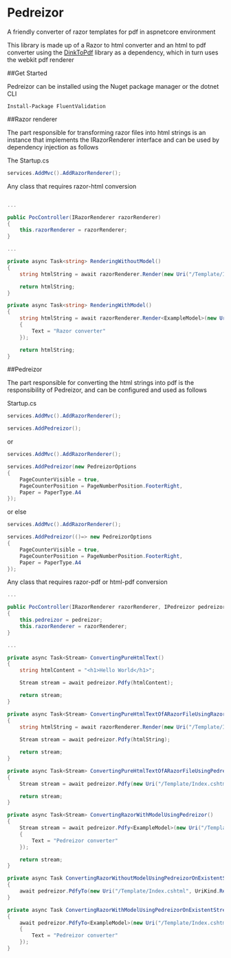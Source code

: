 # Pedreizor

A friendly converter of razor templates for pdf in aspnetcore environment

This library is made up of a Razor to html converter and an html to pdf converter using the [DinkToPdf](https://github.com/rdvojmoc/DinkToPdf) library as a dependency, which in turn uses the webkit pdf renderer

##Get Started

Pedreizor can be installed using the Nuget package manager or the dotnet CLI

~~~
Install-Package FluentValidation
~~~

##Razor renderer

The part responsible for transforming razor files into html strings is an instance that implements the IRazorRenderer interface and can be used by dependency injection as follows

The Startup.cs
~~~cs
services.AddMvc().AddRazorRenderer();
~~~

Any class that requires razor-html conversion
~~~cs

...

public PocController(IRazorRenderer razorRenderer)
{
    this.razorRenderer = razorRenderer;
}

...

private async Task<string> RenderingWithoutModel()
{
    string htmlString = await razorRenderer.Render(new Uri("/Template/Index.cshtml", UriKind.Relative));

    return htmlString;
}

private async Task<string> RenderingWithModel()
{
    string htmlString = await razorRenderer.Render<ExampleModel>(new Uri("/Template/Index.cshtml", UriKind.Relative), new ExampleModel
    {
        Text = "Razor converter"
    });

    return htmlString;
}
~~~

##Pedreizor

The part responsible for converting the html strings into pdf is the responsibility of Pedreizor, and can be configured and used as follows

Startup.cs
~~~cs
services.AddMvc().AddRazorRenderer();

services.AddPedreizor();
~~~

or

~~~cs
services.AddMvc().AddRazorRenderer();

services.AddPedreizor(new PedreizorOptions
{
    PageCounterVisible = true,
    PageCounterPosition = PageNumberPosition.FooterRight,
    Paper = PaperType.A4
});
~~~

or else 
~~~cs
services.AddMvc().AddRazorRenderer();

services.AddPedreizor(()=> new PedreizorOptions
{
    PageCounterVisible = true,
    PageCounterPosition = PageNumberPosition.FooterRight,
    Paper = PaperType.A4
});
~~~

Any class that requires razor-pdf or html-pdf conversion
~~~cs
...

public PocController(IRazorRenderer razorRenderer, IPedreizor pedreizor)
{
    this.pedreizor = pedreizor;
    this.razorRenderer = razorRenderer;
}

...

private async Task<Stream> ConvertingPureHtmlText()
{
    string htmlContent = "<h1>Hello World</h1>";

    Stream stream = await pedreizor.Pdfy(htmlContent);

    return stream;
}

private async Task<Stream> ConvertingPureHtmlTextOfARazorFileUsingRazorRenderer()
{
    string htmlString = await razorRenderer.Render(new Uri("/Template/Index.cshtml", UriKind.Relative));
    
    Stream stream = await pedreizor.Pdfy(htmlString);

    return stream;
}

private async Task<Stream> ConvertingPureHtmlTextOfARazorFileUsingPedreizor()
{   
    Stream stream = await pedreizor.Pdfy(new Uri("/Template/Index.cshtml", UriKind.Relative));

    return stream;
}

private async Task<Stream> ConvertingRazorWithModelUsingPedreizor()
{   
    Stream stream = await pedreizor.Pdfy<ExampleModel>(new Uri("/Template/Index.cshtml", UriKind.Relative), new ExampleModel
    {
        Text = "Pedreizor converter"
    });

    return stream;
}

private async Task ConvertingRazorWithoutModelUsingPedreizorOnExistentStream(Stream stream)
{
    await pedreizor.PdfyTo(new Uri("/Template/Index.cshtml", UriKind.Relative), stream);
}

private async Task ConvertingRazorWithModelUsingPedreizorOnExistentStream(Stream stream)
{
    await pedreizor.PdfyTo<ExampleModel>(new Uri("/Template/Index.cshtml", UriKind.Relative), stream ,new ExampleModel
    {
        Text = "Pedreizor converter"
    });
}

~~~